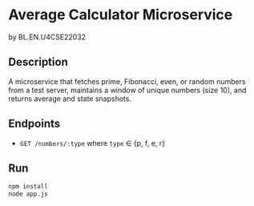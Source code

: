 # Average Calculator Microservice
by BL.EN.U4CSE22032

## Description
A microservice that fetches prime, Fibonacci, even, or random numbers from a test server, maintains a window of unique numbers (size 10), and returns average and state snapshots.

## Endpoints
- `GET /numbers/:type` where `type` ∈ {p, f, e, r}

## Run
```bash
npm install
node app.js

